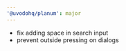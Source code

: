 ```yaml
---
'@uvodohq/planum': major
---
```


- fix adding space in search input
- prevent outside pressing on dialogs
